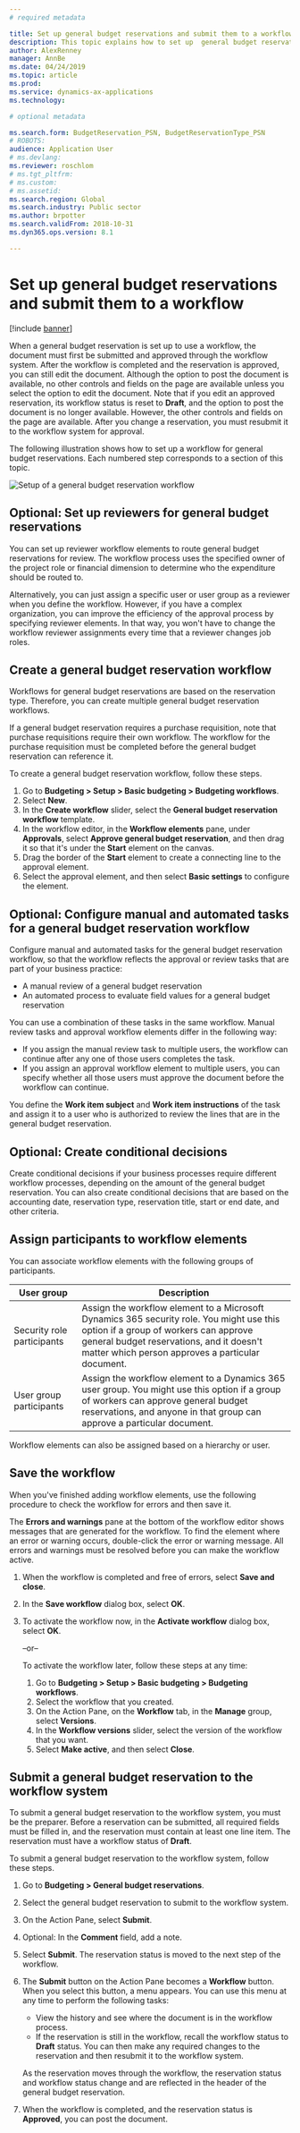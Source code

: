 ```yaml
---
# required metadata

title: Set up general budget reservations and submit them to a workflow
description: This topic explains how to set up  general budget reservations and submit them to a workflow for Public sector.
author: AlexRenney
manager: AnnBe
ms.date: 04/24/2019
ms.topic: article
ms.prod: 
ms.service: dynamics-ax-applications
ms.technology: 

# optional metadata

ms.search.form: BudgetReservation_PSN, BudgetReservationType_PSN
# ROBOTS: 
audience: Application User
# ms.devlang: 
ms.reviewer: roschlom
# ms.tgt_pltfrm: 
# ms.custom: 
# ms.assetid: 
ms.search.region: Global
ms.search.industry: Public sector
ms.author: brpotter
ms.search.validFrom: 2018-10-31
ms.dyn365.ops.version: 8.1

---
```


# Set up general budget reservations and submit them to a workflow

[!include [banner](../includes/banner.md)]

When a general budget reservation is set up to use a workflow, the document must first be submitted and approved through the workflow system. After the workflow is completed and the reservation is approved, you can still edit the document. Although the option to post the document is available, no other controls and fields on the page are available unless you select the option to edit the document. Note that if you edit an approved reservation, its workflow status is reset to **Draft**, and the option to post the document is no longer available. However, the other controls and fields on the page are available. After you change a reservation, you must resubmit it to the workflow system for approval.

The following illustration shows how to set up a workflow for general budget reservations. Each numbered step corresponds to a section of this topic.

![Setup of a general budget reservation workflow](media/gbr-workflow-process.jpg "Setup of a general budget reservation workflow")

## Optional: Set up reviewers for general budget reservations

You can set up reviewer workflow elements to route general budget reservations for review. The workflow process uses the specified owner of the project role or financial dimension to determine who the expenditure should be routed to.

Alternatively, you can just assign a specific user or user group as a reviewer when you define the workflow. However, if you have a complex organization, you can improve the efficiency of the approval process by specifying reviewer elements. In that way, you won't have to change the workflow reviewer assignments every time that a reviewer changes job roles.

## Create a general budget reservation workflow

Workflows for general budget reservations are based on the reservation type. Therefore, you can create multiple general budget reservation workflows.

If a general budget reservation requires a purchase requisition, note that purchase requisitions require their own workflow. The workflow for the purchase requisition must be completed before the general budget reservation can reference it.

To create a general budget reservation workflow, follow these steps.

1. Go to **Budgeting \> Setup \> Basic budgeting \> Budgeting workflows**.
2. Select **New**.
3. In the **Create workflow** slider, select the **General budget reservation workflow** template.
4. In the workflow editor, in the **Workflow elements** pane, under **Approvals**, select **Approve general budget reservation**, and then drag it so that it's under the **Start** element on the canvas.
5. Drag the border of the **Start** element to create a connecting line to the approval element.
6. Select the approval element, and then select **Basic settings** to configure the element.

## Optional: Configure manual and automated tasks for a general budget reservation workflow

Configure manual and automated tasks for the general budget reservation workflow, so that the workflow reflects the approval or review tasks that are part of your business practice:

- A manual review of a general budget reservation
- An automated process to evaluate field values for a general budget reservation

You can use a combination of these tasks in the same workflow. Manual review tasks and approval workflow elements differ in the following way:

- If you assign the manual review task to multiple users, the workflow can continue after any one of those users completes the task.
- If you assign an approval workflow element to multiple users, you can specify whether all those users must approve the document before the workflow can continue.

You define the **Work item subject** and **Work item instructions** of the task and assign it to a user who is authorized to review the lines that are in the general budget reservation.

## Optional: Create conditional decisions

Create conditional decisions if your business processes require different workflow processes, depending on the amount of the general budget reservation. You can also create conditional decisions that are based on the accounting date, reservation type, reservation title, start or end date, and other criteria.

## Assign participants to workflow elements

You can associate workflow elements with the following groups of participants.

| User group                 | Description |
|----------------------------|-------------|
| Security role participants | Assign the workflow element to a Microsoft Dynamics 365 security role. You might use this option if a group of workers can approve general budget reservations, and it doesn't matter which person approves a particular document. |
| User group participants    | Assign the workflow element to a Dynamics 365 user group. You might use this option if a group of workers can approve general budget reservations, and anyone in that group can approve a particular document. |

Workflow elements can also be assigned based on a hierarchy or user.

## Save the workflow

When you've finished adding workflow elements, use the following procedure to check the workflow for errors and then save it.

The **Errors and warnings** pane at the bottom of the workflow editor shows messages that are generated for the workflow. To find the element where an error or warning occurs, double-click the error or warning message. All errors and warnings must be resolved before you can make the workflow active.

1. When the workflow is completed and free of errors, select **Save and close**.
2. In the **Save workflow** dialog box, select **OK**.
3. To activate the workflow now, in the **Activate workflow** dialog box, select **OK**.

    –or–

    To activate the workflow later, follow these steps at any time:

    1. Go to **Budgeting \> Setup \> Basic budgeting \> Budgeting workflows**.
    2. Select the workflow that you created.
    3. On the Action Pane, on the **Workflow** tab, in the **Manage** group, select **Versions**.
    4. In the **Workflow versions** slider, select the version of the workflow that you want.
    5. Select **Make active**, and then select **Close**.

## Submit a general budget reservation to the workflow system

To submit a general budget reservation to the workflow system, you must be the preparer. Before a reservation can be submitted, all required fields must be filled in, and the reservation must contain at least one line item. The reservation must have a workflow status of **Draft**.

To submit a general budget reservation to the workflow system, follow these steps.

1. Go to **Budgeting \> General budget reservations**.
2. Select the general budget reservation to submit to the workflow system.
3. On the Action Pane, select **Submit**.
4. Optional: In the **Comment** field, add a note.
5. Select **Submit**. The reservation status is moved to the next step of the workflow.
6. The **Submit** button on the Action Pane becomes a **Workflow** button. When you select this button, a menu appears. You can use this menu at any time to perform the following tasks:

    - View the history and see where the document is in the workflow process.
    - If the reservation is still in the workflow, recall the workflow status to **Draft** status. You can then make any required changes to the reservation and then resubmit it to the workflow system.

    As the reservation moves through the workflow, the reservation status and workflow status change and are reflected in the header of the general budget reservation.

7. When the workflow is completed, and the reservation status is **Approved**, you can post the document.

